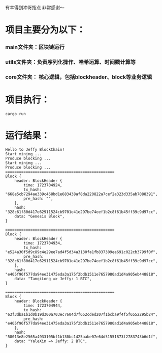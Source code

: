 有幸得到冲哥指点 非常感谢～

# 项目主要分为以下：
### main文件夹：区块链运行
### utils文件夹：负责序列化操作、哈希运算、时间戳计算等
### core文件夹： 核心逻辑，包括blockheader、block等业务逻辑

# 项目执行：
```cargo run```

# 运行结果：
```
Hello to Jeffy BlockChain!
Start mining ...
Produce blocking ...
Start mining ...
Produce blocking ...
================================================
Block {
    header: BlockHeader {
        time: 1723704924,
        tx_hash: "668e5cb7294ae339c468bd1e683438af8da220822a7cef2a323d335ab7088391",
        pre_hash: "",
    },
    hash: "328c61f80d417e62911524cb9701e41e297be74eef1b2c8f61b45ff39c9d97cc",
    data: "Genesis Block",
}

================================================
Block {
    header: BlockHeader {
        time: 1723704934,
        tx_hash: "e524a30f5d9c89c4e29ee7ad4f5d34a3130fa1fb837309ea691c022cb3799f0f",
        pre_hash: "328c61f80d417e62911524cb9701e41e297be74eef1b2c8f61b45ff39c9d97cc",
    },
    hash: "e405f96f577da94ee31475eda3a175f2bdb1511e7657980ad1d4a905eb448818",
    data: "TanqiLong => Jeffy: 1 BTC",
}

================================================
Block {
    header: BlockHeader {
        time: 1723704944,
        tx_hash: "63f3dba1b1d0b19d300a703ec7604d7f652cded207f1bcba9f4f5f6552295b24",
        pre_hash: "e405f96f577da94ee31475eda3a175f2bdb1511e7657980ad1d4a905eb448818",
    },
    hash: "58013e8e2565a4933105bf1b130bc1425aabe07e64d51551873f2783743b6d1f",
    data: "YaleXin => Jeffy: 2 BTC",
}
```
